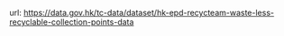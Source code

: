 url: https://data.gov.hk/tc-data/dataset/hk-epd-recycteam-waste-less-recyclable-collection-points-data